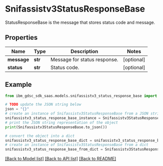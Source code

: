 # Snifassistv3StatusResponseBase

StatusResponseBase is the message that stores status code and message.

## Properties

Name | Type | Description | Notes
------------ | ------------- | ------------- | -------------
**message** | **str** | Message for status response. | [optional] 
**status** | **str** | Status code. | [optional] 

## Example

```python
from ibm_gdsc_sdk_saas.models.snifassistv3_status_response_base import Snifassistv3StatusResponseBase

# TODO update the JSON string below
json = "{}"
# create an instance of Snifassistv3StatusResponseBase from a JSON string
snifassistv3_status_response_base_instance = Snifassistv3StatusResponseBase.from_json(json)
# print the JSON string representation of the object
print(Snifassistv3StatusResponseBase.to_json())

# convert the object into a dict
snifassistv3_status_response_base_dict = snifassistv3_status_response_base_instance.to_dict()
# create an instance of Snifassistv3StatusResponseBase from a dict
snifassistv3_status_response_base_from_dict = Snifassistv3StatusResponseBase.from_dict(snifassistv3_status_response_base_dict)
```
[[Back to Model list]](../README.md#documentation-for-models) [[Back to API list]](../README.md#documentation-for-api-endpoints) [[Back to README]](../README.md)


